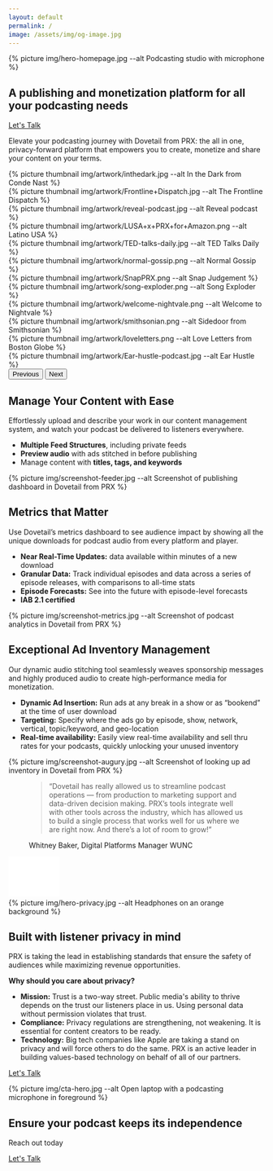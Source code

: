 ```yaml
---
layout: default
permalink: /
image: /assets/img/og-image.jpg
---
```


<section class="text-white lede hero px-5 pb-5 m-0">
  <div class="hero-image">
    <div>
    {% picture img/hero-homepage.jpg --alt Podcasting studio with microphone %}
    </div>
  </div>
  <div class="hero-content container col-xxl-8">
    <div class="row">
      <div class="col-md-8">
        <div class="hero-content-inner">
          <h1 class="mb-4 fw-bold">A publishing and monetization platform for all your podcasting needs</h1>
          <div class="d-grid gap-2 d-sm-flex">
            <a href="{% link pages/contact.md %}" type="button" class="btn btn-primary btn-lg px-4 gap-3">Let's Talk</a>
          </div>
        </div>
      </div>
    </div>
  </div>
</section>

<section class="section bg-x-blue text-white p-5">
  <div class="container col-xxl-8">
    <p class="fs-4 mb-4">Elevate your podcasting journey with Dovetail from PRX: the all in one, privacy-forward platform that empowers you to create, monetize and share your content on your terms.</p>
    <div id="logoCarouselControls" class="carousel slide" data-bs-ride="carousel">
      <div class="carousel-inner">
        <div class="carousel-item active">
          <div class="row thumbnail-gallery pb-4">
            <div class="col d-flex align-items-center justify-content-center">
              {% picture thumbnail img/artwork/inthedark.jpg --alt In the Dark from Conde Nast %}
            </div>
            <div class="col d-flex align-items-center justify-content-center">
              {% picture thumbnail img/artwork/Frontline+Dispatch.jpg --alt The Frontline Dispatch %}
            </div>
            <div class="col d-flex align-items-center justify-content-center">
              {% picture thumbnail img/artwork/reveal-podcast.jpg --alt Reveal podcast %}
            </div>
            <div class="col d-flex align-items-center justify-content-center">
              {% picture thumbnail img/artwork/LUSA+x+PRX+for+Amazon.png --alt Latino USA %}
            </div>
          </div>
        </div>
        <div class="carousel-item">
          <div class="row g-3 thumbnail-gallery pb-4">
            <div class="col d-flex align-items-center justify-content-center">
              {% picture thumbnail img/artwork/TED-talks-daily.jpg --alt TED Talks Daily %}
            </div>
            <div class="col d-flex align-items-center justify-content-center">
              {% picture thumbnail img/artwork/normal-gossip.png --alt Normal Gossip %}
            </div>
            <div class="col d-flex align-items-center justify-content-center">
              {% picture thumbnail img/artwork/SnapPRX.png --alt Snap Judgement %}
            </div>
            <div class="col d-flex align-items-center justify-content-center">
              {% picture thumbnail img/artwork/song-exploder.png --alt Song Exploder %}
            </div>
          </div>
        </div>
        <div class="carousel-item">
          <div class="row g-3 thumbnail-gallery pb-4">
            <div class="col d-flex align-items-center justify-content-center">
              {% picture thumbnail img/artwork/welcome-nightvale.png --alt Welcome to Nightvale %}
            </div>
            <div class="col d-flex align-items-center justify-content-center">
              {% picture thumbnail img/artwork/smithsonian.png --alt Sidedoor from Smithsonian %}
            </div>
            <div class="col d-flex align-items-center justify-content-center">
              {% picture thumbnail img/artwork/loveletters.png --alt Love Letters from Boston Globe %}
            </div>
            <div class="col d-flex align-items-center justify-content-center">
              {% picture thumbnail img/artwork/Ear-hustle-podcast.jpg --alt Ear Hustle %}
            </div>
          </div>
        </div>
      </div>
      <button class="carousel-control-prev" type="button" data-bs-target="#logoCarouselControls" data-bs-slide="prev">
        <span class="carousel-control-prev-icon" aria-hidden="true"></span>
        <span class="visually-hidden">Previous</span>
      </button>
      <button class="carousel-control-next" type="button" data-bs-target="#logoCarouselControls" data-bs-slide="next">
        <span class="carousel-control-next-icon" aria-hidden="true"></span>
        <span class="visually-hidden">Next</span>
      </button>
    </div>
  </div>
</section>

<section class="section bg-white p-5">
  <div class="container col-xxl-8">
    <div class="row">
      <div class="col-md-6">
        <h2 class="display-6">Manage Your Content with Ease</h2>
        <p class="fs-5 mt-2">Effortlessly upload and describe your work in our content management system, and watch your podcast be delivered to listeners everywhere.</p>
        <ul class="mb-4">
          <li><strong>Multiple Feed Structures</strong>, including private feeds</li>
          <li><strong>Preview audio</strong> with ads stitched in before publishing</li>
          <li>Manage content with <strong>titles, tags, and keywords</strong></li>
        </ul>
      </div>
      <div class="col-md-6 pb-4 d-flex align-items-center">
        <div class="container p-0 product-image">
          {% picture img/screenshot-feeder.jpg --alt Screenshot of publishing dashboard in Dovetail from PRX %}
        </div>
      </div>
    </div>
  </div>
</section>

<section class="section bg-gray-x p-5">
  <div class="container col-xxl-8">
    <div class="row">
      <div class="col-md-6">
        <h2 class="display-6 lh-1 mb-3">Metrics that Matter</h2>
        <p class="fs-5 mt-2">Use Dovetail’s metrics dashboard to see audience impact by showing all the unique downloads for podcast audio from every platform and player. </p>
        <ul class="mb-4">
          <li><strong>Near Real-Time Updates:</strong> data available within minutes of a new download</li>
          <li><strong>Granular Data:</strong> Track individual episodes and data across a series of episode releases, with comparisons to all-time stats</li>
          <li><strong>Episode Forecasts:</strong> See into the future with episode-level forecasts</li>
          <li><strong>IAB 2.1 certified</strong></li>
        </ul>
      </div>
      <div class="col-md-6 pb-4 d-flex align-items-center">
        <div class="container p-0 product-image">
          {% picture img/screenshot-metrics.jpg --alt Screenshot of podcast analytics in Dovetail from PRX %}
        </div>
      </div>
    </div>
  </div>
</section>

<section class="section bg-white p-5">
  <div class="container col-xxl-8">
    <div class="row">
      <div class="col-md-6">
        <h2 class="display-6 lh-1 mb-3">Exceptional Ad Inventory Management</h2>
        <p class="fs-5 mt-2">Our dynamic audio stitching tool seamlessly weaves sponsorship messages and highly produced audio to create high-performance media for monetization.</p>
        <ul class="mb-4">
          <li><strong>Dynamic Ad Insertion:</strong> Run ads at any break in a show or as “bookend” at the time of user download </li>
          <li><strong>Targeting:</strong> Specify where the ads go by episode, show, network, vertical, topic/keyword, and geo-location</li>
          <li><strong>Real-time availability:</strong>  Easily view real-time availability and sell thru rates for your podcasts, quickly unlocking your unused inventory</li>
        </ul>
      </div>
      <div class="col-md-6 pb-4 d-flex align-items-center">
        <div class="container p-0 product-image">
          {% picture img/screenshot-augury.jpg --alt Screenshot of looking up ad inventory in Dovetail from PRX %}
        </div>
      </div>
    </div>
  </div>
</section>

<section class="section bg-x-blue section-quote text-white p-5">
  <div class="container col-xxl-8">
    <div class="row">
      <figure class="col-md-8 mb-0 pb-0">
        <blockquote class="blockquote mt-2">
          <p class="fs-4">“Dovetail has really allowed us to streamline podcast operations — from production to marketing support and data-driven decision making. PRX’s tools integrate well with other tools across the industry, which has allowed us to build a single process that works well for us where we are right now. And there’s a lot of room to grow!”</p>
        </blockquote>
        <figcaption class="blockquote-footer">
          Whitney Baker, Digital Platforms Manager WUNC
        </figcaption>
      </figure>
      <div class="quote-mark icon-svg d-flex justify-content-center col-4">
        <img src="/assets/img/quote.svg" alt="quotation mark" aria-hidden="true" class="" width="100" height="79" />
      </div>
    </div>
  </div>
</section>

<section class="section hero p-5">
  <div class="hero-image">
    <div>
    {% picture img/hero-privacy.jpg --alt Headphones on an orange background %}
    </div>
  </div>
  <div class="hero-content container col-xxl-8">
    <div class="row">
      <div class="col-md-8">
        <div class="hero-content-inner">
          <h2 class="display-6 mb-4">Built with listener privacy in mind</h2>
          <p class="fs-5">PRX is taking the lead in establishing standards that ensure the safety of audiences while maximizing revenue opportunities.</p>
          <p class="fs-5"><strong>Why should you care about privacy?</strong></p>
          <div class="row g-4">
            <div class="col d-flex align-items-start">
              <div>
                <ul>
                  <li><strong>Mission:</strong> Trust is a two-way street. Public media's ability to thrive depends on the trust our listeners place in us.  Using personal data without permission violates that trust.</li>
                  <li><strong>Compliance:</strong> Privacy regulations are strengthening, not weakening.  It is essential for content creators to be ready.</li>
                  <li><strong>Technology:</strong>  Big tech companies like Apple are taking a stand on privacy and will force others to do the same. PRX is an active leader in building values-based technology on behalf of all of our partners.</li>
                </ul>
              </div>
            </div>
          </div>
          <p class="mb-4"><a href="{% link pages/contact.md %}" type="button" class="btn btn-primary px-4 gap-3">Let's Talk</a></p>
        </div>
      </div>
    </div>
  </div>
</section>

<aside class="section text-white hero p-5 m-0 cta">
  <div class="hero-image">
    <div>{% picture img/cta-hero.jpg --alt Open laptop with a podcasting microphone in foreground %}</div>
  </div>
  <div class="hero-content container col-xxl-8 text-center py-4">
    <div class="hero-content-inner">
      <h2 class="display-6 pt-4">Ensure your podcast keeps its independence</h2>
      <p class="fs-3 mt-2 mb-4">Reach out today</p>
      <p class="text-center"><a href="{% link pages/contact.md %}" type="button" class="btn btn-primary px-4 gap-3">Let's Talk</a></p>
    </div>
  </div>
</aside>
